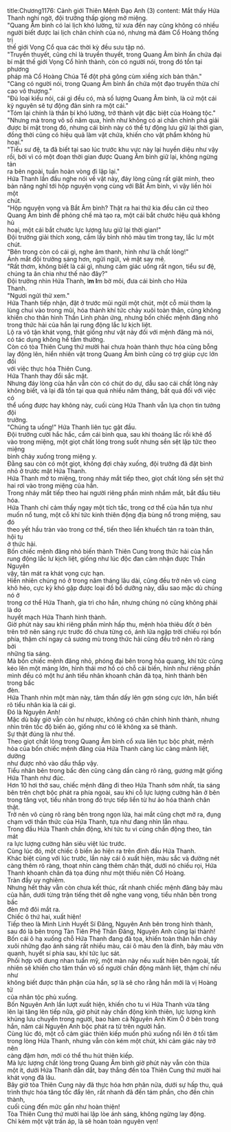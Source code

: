 title:Chương1176: Cảnh giới Thiên Mệnh Đạo Anh (3)
content:
Mắt thấy Hứa Thanh nghi ngờ, đội trưởng thấp giọng mở miệng.<br>"Quang Âm bình có lai lịch khó lường, từ xưa đến nay cũng không có nhiều<br>người biết được lai lịch chân chính của nó, nhưng mà đám Cổ Hoàng thống trị<br>thế giới Vọng Cổ qua các thời kỳ đều sưu tập nó.<br>"Truyền thuyết, cũng chỉ là truyền thuyết, trong Quang Âm bình ẩn chứa đại<br>bí mật thế giới Vọng Cổ hình thành, còn có người nói, trong đó tồn tại phương<br>pháp mà Cổ Hoàng Chúa Tể đột phá gông cùm xiềng xích bản thân."<br>"Càng có người nói, trong Quang Âm bình ẩn chứa một đạo truyền thừa chí<br>cao vô thượng."<br>"Đủ loại kiểu nói, cái gì đều có, mà số lượng Quang Âm bình, là cứ một cái<br>kỷ nguyên sẽ tự động đản sinh ra một cái."<br>"Tóm lại chính là thần bí khó lường, trở thành vật đặc biệt của Hoàng tộc."<br>"Nhưng mà trong vô số năm qua, hình như không có ai chân chính phá giải<br>được bí mật trong đó, nhưng cái bình này có thể tự động lưu giữ lại thời gian,<br>đồng thời cũng có hiệu quả làm vật chứa, khiến cho vật phẩm không hủ hoại."<br>"Tiểu sư đệ, ta đã biết tại sao lúc trước khu vực này lại huyền diệu như vậy<br>rồi, bởi vì có một đoạn thời gian được Quang Âm bình giữ lại, không ngừng tản<br>ra bên ngoài, tuần hoàn vòng đi lặp lại."<br>Hứa Thanh lần đầu nghe nói về vật này, đáy lòng cũng rất giật mình, theo<br>bản năng nghĩ tới hộp nguyện vọng cùng với Bắt Âm bình, vì vậy liền hỏi một<br>chút.<br>"Hộp nguyện vọng và Bắt Âm bình? Thật ra hai thứ kia đều căn cứ theo<br>Quang Âm bình để phỏng chế mà tạo ra, một cái bắt chước hiệu quả không hủ<br>hoại, một cái bắt chước lực lượng lưu giữ lại thời gian!"<br>Đội trưởng giải thích xong, cầm lấy bình nhỏ màu tím trong tay, lắc lư một<br>chút.<br>"Bên trong còn có cái gì, nghe âm thanh, hình như là chất lỏng!"<br>Ánh mắt đội trưởng sáng hơn, ngửi ngửi, vẻ mặt say mê.<br>"Rất thơm, không biết là cái gì, nhưng cảm giác uống rất ngon, tiểu sư đệ,<br>chúng ta ăn chia như thế nào đây?"<br>Đội trưởng nhìn Hứa Thanh, l**m l**m bờ môi, đưa cái bình cho Hứa<br>Thanh.<br>"Ngươi ngửi thử xem."<br>Hứa Thanh tiếp nhận, đặt ở trước mũi ngửi một chút, một cỗ mùi thơm lạ<br>lùng chui vào trong mũi, hóa thành khí tức chảy xuôi toàn thân, cũng không<br>khiến cho thân hình Thần Linh phản ứng, nhưng bốn chiếc mệnh đăng nhỏ<br>trong thức hải của hắn lại rung động lắc lư kịch liệt.<br>Lộ ra vô tận khát vọng, thật giống như vật này đối với mệnh đăng mà nói,<br>có tác dụng không hề tầm thường.<br>Còn có tòa Thiên Cung thứ mười hai chưa hoàn thành thực hóa cũng bỗng<br>lay động lên, hiển nhiên vật trong Quang Âm bình cũng có trợ giúp cực lớn đối<br>với việc thực hóa Thiên Cung.<br>Hứa Thanh thay đổi sắc mặt.<br>Nhưng đáy lòng của hắn vẫn còn có chút do dự, dẫu sao cái chất lỏng này<br>không biết, vả lại đã tồn tại qua quá nhiều năm tháng, bất quá đối với việc có<br>thể uống được hay không này, cuối cùng Hứa Thanh vẫn lựa chọn tin tưởng đội<br>trưởng.<br>"Chúng ta uống!" Hứa Thanh liên tục gật đầu.<br>Đội trưởng cười hắc hắc, cầm cái bình qua, sau khi thoáng lắc rồi khẽ đổ<br>vào trong miệng, một giọt chất lỏng trong suốt nhưng sền sệt lập tức theo miệng<br>bình chảy xuống trong miệng y.<br>Đằng sau còn có một giọt, không đợi chảy xuống, đội trưởng đã đặt bình<br>nhỏ ở trước mặt Hứa Thanh.<br>Hứa Thanh mở to miệng, trong nháy mắt tiếp theo, giọt chất lỏng sền sệt thứ<br>hai rơi vào trong miệng của hắn.<br>Trong nháy mắt tiếp theo hai người riêng phần mình nhắm mắt, bắt đầu tiêu<br>hóa.<br>Hứa Thanh chỉ cảm thấy ngay một tích tắc, trong cơ thể của hắn tựa như<br>muốn nổ tung, một cỗ khí tức kinh thiên động địa bùng nổ trong miệng, sau đó<br>theo yết hầu tràn vào trong cơ thể, tiến theo liền khuếch tán ra toàn thân, hội tụ<br>ở thức hải.<br>Bốn chiếc mệnh đăng nhỏ biến thành Thiên Cung trong thức hải của hắn<br>rung động lắc lư kịch liệt, giống như lúc độc đan cảm nhận được Thần Nguyên<br>vậy, tản mát ra khát vọng cực hạn.<br>Hiển nhiên chúng nó ở trong năm tháng lâu dài, cũng đều trở nên vô cùng<br>khô héo, cực kỳ khó gặp được loại đồ bổ dưỡng này, dẫu sao mặc dù chúng nó ở<br>trong cơ thể Hứa Thanh, gia trì cho hắn, nhưng chúng nó cũng không phải là do<br>huyết mạch Hứa Thanh hình thành.<br>Giờ phút này sau khi riêng phần mình hấp thu, mệnh hỏa thiêu đốt ở bên<br>trên trở nên sáng rực trước đó chưa từng có, ánh lửa ngập trời chiếu rọi bốn<br>phía, thậm chí ngay cả sương mù trong thức hải cũng đều trở nên rõ ràng bởi<br>những tia sáng.<br>Mà bốn chiếc mệnh đăng nhỏ, phóng đại bên trong hỏa quang, khí tức cũng<br>kéo lên một mảng lớn, hình thái mơ hồ có chỗ cải biến, hình như riêng phần<br>mình đều có một hư ảnh tiểu nhân khoanh chân đả tọa, hình thành bên trong bấc<br>đèn.<br>Hứa Thanh nhìn một màn này, tâm thần dấy lên gợn sóng cực lớn, hắn biết<br>rõ tiểu nhân kia là cái gì.<br>Đó là Nguyên Anh!<br>Mặc dù bây giờ vẫn còn hư nhược, không có chân chính hình thành, nhưng<br>nhìn trên tốc độ biến ảo, giống như có lẽ không xa sẽ thành.<br>Sự thật đúng là như thế.<br>Theo giọt chất lỏng trong Quang Âm bình cổ xưa liên tục bộc phát, mệnh<br>hỏa của bốn chiếc mệnh đăng của Hứa Thanh càng lúc càng mãnh liệt, dường<br>như được nhỏ vào dầu thắp vậy.<br>Tiểu nhân bên trong bấc đèn cũng càng dần càng rõ ràng, gương mặt giống<br>Hứa Thanh như đúc.<br>Hơn 10 hơi thở sau, chiếc mệnh đăng đi theo Hứa Thanh sớm nhất, tia sáng<br>bên trên chợt bộc phát ra phía ngoài, sau khi cỗ lực lượng cường hãn ở bên<br>trong tăng vọt, tiểu nhân trong đó trực tiếp liền từ hư ảo hóa thành chân thật.<br>Trở nên vô cùng rõ ràng bên trong ngọn lửa, hai mắt cũng chợt mở ra, đụng<br>chạm với thần thức của Hứa Thanh, tựa như đang nhìn lẫn nhau.<br>Trong đầu Hứa Thanh chấn động, khí tức tu vi cũng chấn động theo, tản mát<br>ra lực lượng cường hãn siêu việt lúc trước.<br>Cùng lúc đó, một chiếc ô biến ảo hiện ra trên đỉnh đầu Hứa Thanh.<br>Khác biệt cùng với lúc trước, lần này cái ô xuất hiện, màu sắc và đường nét<br>càng thêm rõ ràng, thoạt nhìn càng thêm chân thật, dưới nó chiếu rọi, Hứa<br>Thanh khoanh chân đả tọa đúng như một thiếu niên Cổ Hoàng.<br>Tràn đầy uy nghiêm.<br>Nhưng hết thảy vẫn còn chưa kết thúc, rất nhanh chiếc mệnh đăng bảy màu<br>của hắn, dưới từng trận tiếng thét dễ nghe vang vọng, tiểu nhân bên trong bấc<br>đèn mở đôi mắt ra.<br>Chiếc ô thứ hai, xuất hiện!<br>Tiếp theo là Minh Linh Huyết Sí Đăng, Nguyên Anh bên trong hình thành,<br>sau đó là bên trong Tàn Tiên Phệ Thần Đăng, Nguyên Anh cũng lại thành!<br>Bốn cái ô hạ xuống chỗ Hứa Thanh đang đả tọa, khiến toàn thân hắn chảy<br>xuôi những đạo ánh sáng rất nhiều màu, cái ô màu đen là đỉnh, bảy màu vờn<br>quanh, huyết sí phía sau, khí tức lục sát.<br>Phối hợp với dung nhan tuấn mỹ, một màn này nếu xuất hiện bên ngoài, tất<br>nhiên sẽ khiến cho tâm thần vô số người chấn động mãnh liệt, thậm chí nếu như<br>không biết được thân phận của hắn, sợ là sẽ cho rằng hắn mới là vị Hoàng tử<br>của nhân tộc phủ xuống.<br>Bốn Nguyên Anh lần lượt xuất hiện, khiến cho tu vi Hứa Thanh vừa tăng<br>lên lại tăng lên tiếp nữa, giờ phút này chấn động kinh thiên, lực lượng kinh<br>khủng lưu chuyển trong người, bao hàm cả Nguyên Anh Kim Ô ở bên trong<br>hắn, năm cái Nguyên Anh bộc phát ra từ trên người hắn.<br>Cùng lúc đó, một cỗ cảm giác thiên kiếp muốn phủ xuống nổi lên ở tối tăm<br>trong lòng Hứa Thanh, nhưng vẫn còn kém một chút, khi cảm giác này trở nên<br>càng đậm hơn, mới có thể thu hút thiên kiếp.<br>Mà lực lượng chất lỏng trong Quang Âm bình giờ phút này vẫn còn thừa<br>một ít, dưới Hứa Thanh dẫn dắt, bay thẳng đến tòa Thiên Cung thứ mười hai<br>khát vọng đã lâu.<br>Bây giờ tòa Thiên Cung này đã thực hóa hơn phân nửa, dưới sự hấp thu, quá<br>trình thực hóa tăng tốc đẩy lên, rất nhanh đã đến tám phần, cho đến chín thành,<br>cuối cùng đến mức gần như hoàn thiện!<br>Tòa Thiên Cung thứ mười hai lập lòe ánh sáng, không ngừng lay động.<br>Chỉ kém một vật trấn áp, là sẽ hoàn toàn nguyên vẹn!